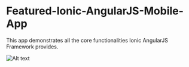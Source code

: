 Featured-Ionic-AngularJS-Mobile-App
===================================

This app demonstrates all the core functionalities Ionic AngularJS Framework provides.

![Alt text](http://38.media.tumblr.com/f00b449e39f27bd64703592133f52be5/tumblr_mq2sg0675O1qbiglgo1_1280.gif "Work in progress")